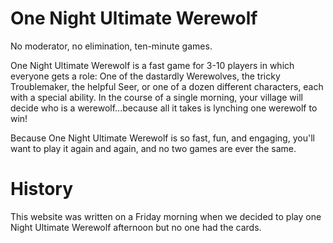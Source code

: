 # One Night Ultimate Werewolf

No moderator, no elimination, ten-minute games.

One Night Ultimate Werewolf is a fast game for 3-10 players in which everyone gets a role: One of the dastardly Werewolves, the tricky Troublemaker, the helpful Seer, or one of a dozen different characters, each with a special ability. In the course of a single morning, your village will decide who is a werewolf...because all it takes is lynching one werewolf to win!

Because One Night Ultimate Werewolf is so fast, fun, and engaging, you'll want to play it again and again, and no two games are ever the same.

# History
This website was written on a Friday morning when we decided to play one Night Ultimate Werewolf afternoon but no one had the cards.

